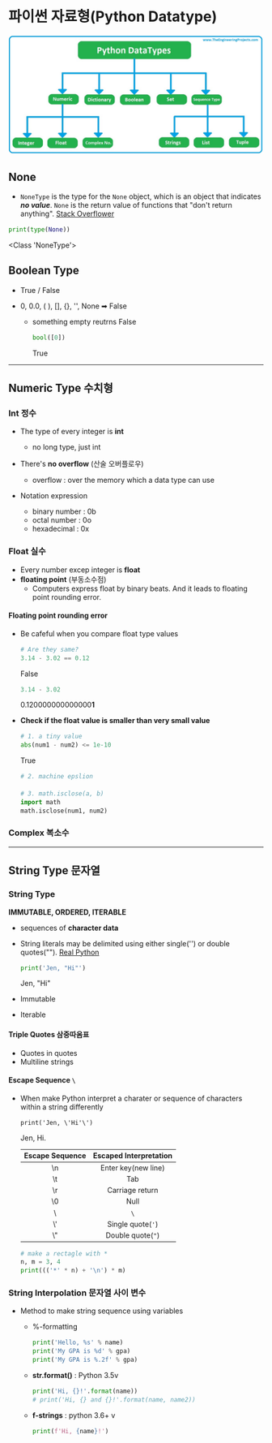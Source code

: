 # 파이썬 자료형(Python Datatype)

![img](3_Datatype.assets/12.jpg)





## None

*  `NoneType` is the type for the `None` object, which is an object that indicates __*no value*__. `None` is the return value of functions that "don't return anything".  [Stack Overflower](https://stackoverflow.com/questions/21095654/what-is-a-nonetype-object)

  ```python
  print(type(None))
  ```

  <Class 'NoneType'>





## Boolean Type

* True / False

* 0, 0.0, ( ), [], {}, '', None ➡ False

  * something empty reutrns False

    ```python
    bool([0])
    ```

    True





---





## Numeric Type 수치형

### Int 정수

* The type of every integer is **int**
  * no long type, just int
* There's **no overflow** (산술 오버플로우)
  * overflow : over the memory which a data type can use

* Notation expression
  * binary number : 0b
  * octal number : 0o
  * hexadecimal : 0x 





### Float 실수

* Every number excep integer is **float**
* **floating point** (부동소수점)
  * Computers express float by binary beats. And it leads to floating point rounding error.

#### Floating point rounding error

* Be cafeful when you compare float type values

  ```python
  # Are they same?
  3.14 - 3.02 == 0.12
  ```

  False

  ```python
  3.14 - 3.02
  ```

  0.120000000000000**1**

* **Check if the float value is smaller than very small value**

  ```python
  # 1. a tiny value
  abs(num1 - num2) <= 1e-10
  ```

  True

  ```python
  # 2. machine epslion
  
  # 3. math.isclose(a, b)
  import math
  math.isclose(num1, num2)
  ```





### Complex 복소수





---





## String Type 문자열

### String Type

**IMMUTABLE, ORDERED, ITERABLE**

* sequences of **character data**

* String literals may be delimited using either single('') or double quotes(""). [Real Python](https://realpython.com/python-data-types/#strings)

  ```python
  print('Jen, "Hi"')
  ```

  Jen, "Hi"

* Immutable
* Iterable





#### Triple Quotes 삼중따옴표

* Quotes in quotes
* Multiline strings





#### Escape Sequence `\`

* When make Python interpret a charater or sequence of characters within a string differently

  ```pyton
  print('Jen, \'Hi'\')
  ```

  Jen, Hi.

  | Escape Sequence | Escaped Interpretation |
  | :-------------: | :--------------------: |
  |       \n        |  Enter key(new line)   |
  |       \t        |          Tab           |
  |       \r        |    Carriage return     |
  |       \0        |          Null          |
  |       \\        |          `\`           |
  |       \\'       |   Single quote(`'`)    |
  |       \\"       |   Double quote(`"`)    |

  ```python
  # make a rectagle with *
  n, m = 3, 4
  print((('*' * n) + '\n') * m)
  ```
  





### String Interpolation 문자열 사이 변수

* Method to make string sequence using variables

  * %-formatting
  
    ```python
    print('Hello, %s' % name)
    print('My GPA is %d' % gpa)
    print('My GPA is %.2f' % gpa)
    ```
  
  * **str.format()** : Python 3.5v

    ```python
    print('Hi, {}!'.format(name))
    # print('Hi, {} and {}!'.format(name, name2))
    ```
  
  * **f-strings** : python 3.6+ v
  
    ```python
    print(f'Hi, {name}!')
    ```

    
  









